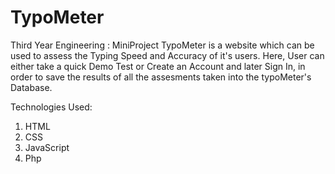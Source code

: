 # TypoMeter
Third Year Engineering : MiniProject
TypoMeter is a website which can be used to assess the Typing Speed and Accuracy of it's users. Here, User can either take a quick Demo Test or Create an Account and later Sign In, in order to save the results of all the assesments taken into the typoMeter's Database. 

Technologies Used:
1) HTML
2) CSS
3) JavaScript
4) Php
